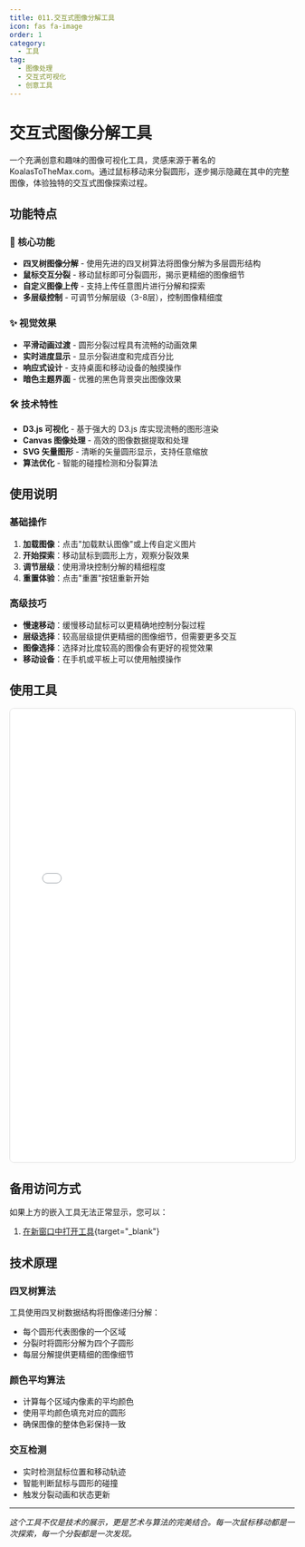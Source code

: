 ```yaml
---
title: 011.交互式图像分解工具
icon: fas fa-image
order: 1
category:
  - 工具
tag:
  - 图像处理
  - 交互式可视化
  - 创意工具
---
```


# 交互式图像分解工具

一个充满创意和趣味的图像可视化工具，灵感来源于著名的 KoalasToTheMax.com。通过鼠标移动来分裂圆形，逐步揭示隐藏在其中的完整图像，体验独特的交互式图像探索过程。

## 功能特点

### 🎯 核心功能
* **四叉树图像分解** - 使用先进的四叉树算法将图像分解为多层圆形结构
* **鼠标交互分裂** - 移动鼠标即可分裂圆形，揭示更精细的图像细节
* **自定义图像上传** - 支持上传任意图片进行分解和探索
* **多层级控制** - 可调节分解层级（3-8层），控制图像精细度

### ✨ 视觉效果
* **平滑动画过渡** - 圆形分裂过程具有流畅的动画效果
* **实时进度显示** - 显示分裂进度和完成百分比
* **响应式设计** - 支持桌面和移动设备的触摸操作
* **暗色主题界面** - 优雅的黑色背景突出图像效果

### 🛠️ 技术特性
* **D3.js 可视化** - 基于强大的 D3.js 库实现流畅的图形渲染
* **Canvas 图像处理** - 高效的图像数据提取和处理
* **SVG 矢量图形** - 清晰的矢量圆形显示，支持任意缩放
* **算法优化** - 智能的碰撞检测和分裂算法

## 使用说明

### 基础操作
1. **加载图像**：点击"加载默认图像"或上传自定义图片
2. **开始探索**：移动鼠标到圆形上方，观察分裂效果
3. **调节层级**：使用滑块控制分解的精细程度
4. **重置体验**：点击"重置"按钮重新开始

### 高级技巧
* **慢速移动**：缓慢移动鼠标可以更精确地控制分裂过程
* **层级选择**：较高层级提供更精细的图像细节，但需要更多交互
* **图像选择**：选择对比度较高的图像会有更好的视觉效果
* **移动设备**：在手机或平板上可以使用触摸操作

## 使用工具

<iframe src="/tools/koalas_clone.html" width="100%" height="800px" frameborder="0" style="border: 1px solid #ddd; border-radius: 8px;"></iframe>

## 备用访问方式

如果上方的嵌入工具无法正常显示，您可以：

1. [在新窗口中打开工具](/tools/koalas_clone.html){target="_blank"}

## 技术原理

### 四叉树算法
工具使用四叉树数据结构将图像递归分解：
- 每个圆形代表图像的一个区域
- 分裂时将圆形分解为四个子圆形
- 每层分解提供更精细的图像细节

### 颜色平均算法
- 计算每个区域内像素的平均颜色
- 使用平均颜色填充对应的圆形
- 确保图像的整体色彩保持一致

### 交互检测
- 实时检测鼠标位置和移动轨迹
- 智能判断鼠标与圆形的碰撞
- 触发分裂动画和状态更新

---

*这个工具不仅是技术的展示，更是艺术与算法的完美结合。每一次鼠标移动都是一次探索，每一个分裂都是一次发现。*
